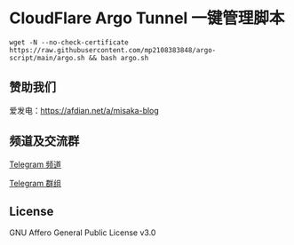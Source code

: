 # CloudFlare Argo Tunnel 一键管理脚本

```shell
wget -N --no-check-certificate https://raw.githubusercontent.com/mp2108383848/argo-script/main/argo.sh && bash argo.sh
```

## 赞助我们

爱发电：https://afdian.net/a/misaka-blog

## 频道及交流群

[Telegram 频道](https://t.me/misakablogchannel)

[Telegram 群组](https://t.me/+CLhpemKhaC8wZGIx)

## License
GNU Affero General Public License v3.0
